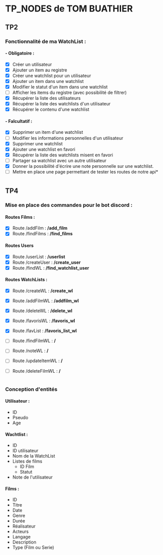 # TP_NODES de TOM BUATHIER 

## TP2

### Fonctionnalité de ma WatchList : 

#### - Obligatoire :

- [x] Créer un utilisateur
- [x] Ajouter un item au registre
- [x] Créer une watchlist pour un utilisateur
- [x] Ajouter un item dans une watchlist
- [x] Modifier le statut d'un item dans une watchlist
- [ ] Afficher les items du registre (avec possibilité de filtrer)
- [x] Récupérer la liste des utilisateurs
- [x] Récupérer la liste des watchlists d'un utilisateur
- [x] Récupérer le contenu d'une watchlist

#### - Falcultatif :

- [x] Supprimer un item d'une watchlist
- [ ] Modifier les informations personnelles d'un utilisateur
- [x] Supprimer une watchlist
- [x] Ajouter une watchlist en favori
- [x] Récupérer la liste des watchlists misent en favori
- [ ] Partager sa watchlist avec un autre utilisateur
- [x] Donner la possibilité d'écrire une note personnelle sur une watchlist.
- [ ] Mettre en place une page permettant de tester les routes de notre api*

# 

## TP4

### Mise en place des commandes pour le bot discord :

#### Routes Films :

- [x] Route /addFilm : **/add_film**
- [x] Route /findFilms : **/find_films**

#### Routes Users

- [x] Route /userList : **/userlist**
- [x] Route /createUser : **/create_user**
- [x] Route /findWL : **/find_watchlist_user**

#### Routes WatchLists :

- [x] Route /createWL : **/create_wl**
- [x] Route /addFilmWL : **/addfilm_wl**
- [x] Route /deleteWL : **/delete_wl**
- [x] Route /favorisWL : **/favoris_wl**
- [x] Route /favList : **/favoris_list_wl**
- [ ] Route /findFilmWL : **/**
- [ ] Route /noteWL : **/**
- [ ] Route /updateItemWL : **/**
- [ ] Route /deleteFilmWL : **/**
 
 
#

### Conception d'entités

#### Utilisateur :

* ID 
* Pseudo 
* Age

#### Wachtlist :

* ID
* ID utilisateur 
* Nom de la WatchList
* Listes de films
    * ID Film 
    * Statut
* Note de l'utilisateur

#### Films :

* ID
* Titre
* Date
* Genre
* Durée
* Réalisateur
* Acteurs
* Langage
* Description
* Type (Film ou Serie)


